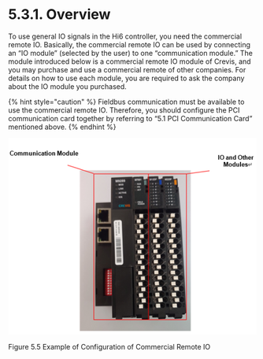 ﻿# 5.3.1. Overview

To use general IO signals in the Hi6 controller, you need the commercial remote IO. Basically, the commercial remote IO can be used by connecting an “IO module” (selected by the user) to one “communication module.” The module introduced below is a commercial remote IO module of Crevis, and you may purchase and use a commercial remote of other companies. For details on how to use each module, you are required to ask the company about the IO module you purchased.

{% hint style="caution" %}
Fieldbus communication must be available to use the commercial remote IO. Therefore, you should configure the PCI communication card together by referring to “5.1 PCI Communication Card” mentioned above.
{% endhint %}

![](../../_assets/그림_5.5상용_리모트_IO_구성_예시.png  )

Figure 5.5 Example of Configuration of Commercial Remote IO
